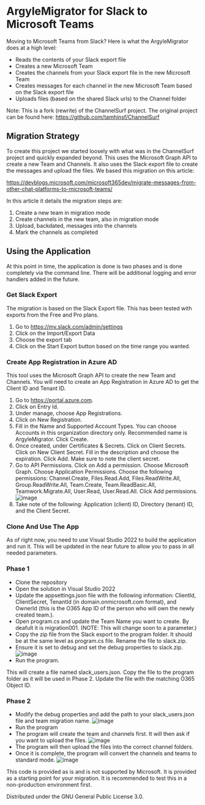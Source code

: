 # ArgyleMigrator for Slack to Microsoft Teams

Moving to Microsoft Teams from Slack?  Here is what the ArgyleMigrator does at a high level:

* Reads the contents of your Slack export file
* Creates a new Microsoft Team
* Creates the channels from your Slack export file in the new Microsoft Team
* Creates messages for each channel in the new Microsoft Team based on the Slack export file
* Uploads files (based on the shared Slack urls) to the Channel folder

Note: This is a fork (rewrite) of the ChannelSurf project.  The original project can be found here: https://github.com/tamhinsf/ChannelSurf

## Migration Strategy

To create this project we started loosely with what was in the ChannelSurf project and quickly expanded beyond. This uses the Microsoft Graph API to create a new Team and Channels.  It also uses the Slack export file to create the messages and upload the files.  We based this migration on this article:

https://devblogs.microsoft.com/microsoft365dev/migrate-messages-from-other-chat-platforms-to-microsoft-teams/

In this article it details the migration steps are:

1. Create a new team in migration mode
2. Create channels in the new team, also in migration mode
3. Upload, backdated, messages into the channels
4. Mark the channels as completed

## Using the Application

At this point in time, the application is done is two phases and is done completely via the command line.  There will be additional logging and error handlers added in the future.

### Get Slack Export

The migration is based on the Slack Export file.  This has been tested with exports from the Free and Pro plans.

1. Go to https://my.slack.com/admin/settings
2. Click on the Import/Export Data
3. Choose the export tab
4. Click on the Start Export button based on the time range you wanted.

### Create App Registration in Azure AD

This tool uses the Microsoft Graph API to create the new Team and Channels.  You will need to create an App Registration in Azure AD to get the Client ID and Tenant ID.
          
1. Go to https://portal.azure.com.
2. Click on Entry Id.
3. Under manage, choose App Registrations.
4. Click on New Registration.
5. Fill in the Name and Supported Account Types.  You can choose Accounts in this organization directory only.  Recommended name is ArgyleMigrator.  Click Create.
6. Once created, under Certificates & Secrets.  Click on Client Secrets. Click on New Client Secret.  Fill in the description and choose the expiration.  Click Add.  Make sure to note the client secret.
7. Go to API Permissions. Click on Add a permission.  Choose Microsoft Graph.  Choose Application Permissions.  Choose the following permissions: Channel.Create, Files.Read.Add, Files.ReadWrite.All, Group.ReadWrite.All, Team.Create, Team.ReadBasic.All, Teamwork.Migrate.All, User.Read, User.Read.All.  Click Add permissions.
![image](https://github.com/user-attachments/assets/68dc5e47-ab74-4951-a338-fe06ccc0932d)
9. Take note of the following: Application (client) ID, Directory (tenant) ID, and the Client Secret.

### Clone And Use The App

As of right now, you need to use Visual Studio 2022 to build the application and run it.  This will be updated in the near future to allow you to pass in all needed parameters.

### Phase 1

- Clone the repository
- Open the solution in Visual Studio 2022
- Update the appsettings.json file with the following information: ClientId, ClientSecret, TenantId (in domain.onmicrosoft.com format), and OwnerId (this is the O365 App ID of the person who will own the newly created team.).
- Open program.cs and update the Team Name you want to create.  By deafult it is migration001.  (NOTE: This will change soon to a parameter.)
- Copy the zip file from the Slack export to the program folder.  It should be at the same level as program.cs file.  Rename the file to slack.zip.
- Ensure it is set to debug and set the debug properties to slack.zip.
![image](https://github.com/user-attachments/assets/ba058c93-b5ad-4b7b-9903-7d1fcc0da15d)
- Run the program.

This will create a file named slack_users.json.  Copy the file to the program folder as it will be used in Phase 2.  Update the file with the matching O365 Object ID.

### Phase 2

- Modify the debug properties and add the path to your slack_users.json file and team migration name.
![image](https://github.com/user-attachments/assets/ebd103ab-04cc-48fb-9afd-833da8c8a39c)
- Run the program
- The program will create the team and channels first. It will then ask if you want to upload the files.
![image](https://github.com/user-attachments/assets/a5a18130-0052-440d-9418-15b63f1e4e16)
- The program will then upload the files into the correct channel folders.
- Once it is complete, the program will convert the channels and teams to standard mode.
![image](https://github.com/user-attachments/assets/92551d13-bddf-45e3-8162-21967799e1e1)

This code is provided as is and is not supported by Microsoft.  It is provided as a starting point for your migration.  It is recommended to test this in a non-production environment first.

Distributed under the GNU General Public License 3.0.
